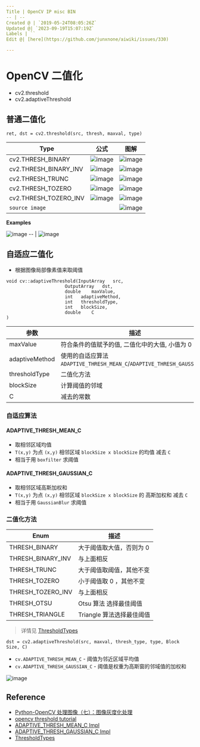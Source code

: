 ```yaml
---
Title | OpenCV IP misc BIN
-- | --
Created @ | `2019-05-24T08:05:26Z`
Updated @| `2023-09-19T15:07:19Z`
Labels | ``
Edit @| [here](https://github.com/junxnone/aiwiki/issues/330)

---
```

# OpenCV 二值化



- cv2.threshold
- cv2.adaptiveThreshold


## 普通二值化

```
ret, dst = cv2.threshold(src, thresh, maxval, type)
```

Type | 公式 | 图解
-- | -- | --
cv2.THRESH_BINARY | ![image](https://user-images.githubusercontent.com/2216970/98774732-901b5680-2426-11eb-8237-f0b034180130.png) | ![image](https://user-images.githubusercontent.com/2216970/98774880-db356980-2426-11eb-99f8-1dca928aebf6.png)
cv2.THRESH_BINARY_INV | ![image](https://user-images.githubusercontent.com/2216970/98774743-97426480-2426-11eb-8ddd-6f0b24ae781d.png) | ![image](https://user-images.githubusercontent.com/2216970/98774897-e5576800-2426-11eb-9ebd-f98335ed8ad2.png)
cv2.THRESH_TRUNC | ![image](https://user-images.githubusercontent.com/2216970/98774758-a0333600-2426-11eb-92ba-c7fd996ed8a3.png) | ![image](https://user-images.githubusercontent.com/2216970/98774902-e8eaef00-2426-11eb-84a3-df22b70a2017.png)
cv2.THRESH_TOZERO | ![image](https://user-images.githubusercontent.com/2216970/98774776-a7f2da80-2426-11eb-8b29-5b1895de82c8.png) |![image](https://user-images.githubusercontent.com/2216970/98774905-ec7e7600-2426-11eb-8689-d6ee2bfc0517.png)
cv2.THRESH_TOZERO_INV | ![image](https://user-images.githubusercontent.com/2216970/98774787-ade8bb80-2426-11eb-9d28-2a4dc5485e57.png) | ![image](https://user-images.githubusercontent.com/2216970/98774910-eee0d000-2426-11eb-8ce2-142b0182a287.png)
`source image` | | ![image](https://user-images.githubusercontent.com/2216970/98775012-2ea7b780-2427-11eb-85e5-90119b2ec5d6.png)


**Examples**

 ![image](https://user-images.githubusercontent.com/2216970/98204043-3c18f980-1f70-11eb-8f2a-e639e325681d.png)
-- | 
![image](https://user-images.githubusercontent.com/2216970/58337228-e766e900-7e77-11e9-857d-de78cd4ab156.png)

## 自适应二值化

- 根据图像局部像素值来取阈值


```
void cv::adaptiveThreshold(InputArray 	src,
                      OutputArray 	dst,
                      double 	maxValue,
                      int 	adaptiveMethod,
                      int 	thresholdType,
                      int 	blockSize,
                      double 	C 
)	
```

参数 | 描述
-- | --
maxValue | 符合条件的值赋予的值, 二值化中的大值, 小值为 0
adaptiveMethod | 使用的自适应算法 `ADAPTIVE_THRESH_MEAN_C`/`ADAPTIVE_THRESH_GAUSSIAN_C`
thresholdType | 二值化方法
blockSize | 计算阈值的邻域
C | 减去的常数


### 自适应算法
#### ADAPTIVE_THRESH_MEAN_C
- 取相邻区域均值
- `T(x,y)` 为点 `(x,y)` 相邻区域 `blockSize x blockSize` 的均值 减去 `C`
- 相当于用 `boxfilter` 求阈值

<script src="https://junxnone.github.io/emgithub/embed-v2.js?target=https%3A%2F%2Fgithub.com%2Fopencv%2Fopencv%2Fblob%2F157b0e7760117a60de457a4ae874b0709edc4e53%2Fmodules%2Fimgproc%2Fsrc%2Fthresh.cpp%23L1695-L1697&style=default&type=code&showBorder=on&showLineNumbers=on&showFileMeta=on&showFullPath=on&showCopy=on"></script>

#### ADAPTIVE_THRESH_GAUSSIAN_C
- 取相邻区域高斯加权和
- `T(x,y)` 为点 `(x,y)` 相邻区域 `blockSize x blockSize` 的 高斯加权和 减去 `C`
- 相当于用 `GaussianBlur` 求阈值


<script src="https://junxnone.github.io/emgithub/embed-v2.js?target=https%3A%2F%2Fgithub.com%2Fopencv%2Fopencv%2Fblob%2F157b0e7760117a60de457a4ae874b0709edc4e53%2Fmodules%2Fimgproc%2Fsrc%2Fthresh.cpp%23L1698-L1705&style=default&type=code&showBorder=on&showLineNumbers=on&showFileMeta=on&showFullPath=on&showCopy=on"></script>


### 二值化方法

Enum | 描述 
-- | -- 
THRESH_BINARY | 大于阈值取大值，否则为 0
THRESH_BINARY_INV | 与上面相反
THRESH_TRUNC | 大于阈值取阈值，其他不变 
THRESH_TOZERO | 小于阈值取 0 ，其他不变
THRESH_TOZERO_INV | 与上面相反
THRESH_OTSU |  Otsu 算法 选择最佳阈值 
THRESH_TRIANGLE | Triangle 算法选择最佳阈值 


> 详情见  [ThresholdTypes](https://docs.opencv.org/4.x/d7/d1b/group__imgproc__misc.html#gaa9e58d2860d4afa658ef70a9b1115576)



```
dst = cv2.adaptiveThreshold(src, maxval, thresh_type, type, Block Size, C)
```
- `cv.ADAPTIVE_THRESH_MEAN_C` - 阈值为邻近区域平均值
- `cv.ADAPTIVE_THRESH_GAUSSIAN_C` - 阈值是权重为高斯窗的邻域值的加权和

![image](https://user-images.githubusercontent.com/2216970/98205820-cb73dc00-1f73-11eb-841c-2a631a07e753.png)


## Reference
- [Python-OpenCV 处理图像（七）：图像灰度化处理](https://blog.csdn.net/qq_26898461/article/details/50454371) 
- [opencv threshold tutorial](https://docs.opencv.org/master/db/d8e/tutorial_threshold.html)
- [ADAPTIVE_THRESH_MEAN_C Impl](https://github.com/opencv/opencv/blob/157b0e7760117a60de457a4ae874b0709edc4e53/modules/imgproc/src/thresh.cpp#L1695-L1697)
- [ADAPTIVE_THRESH_GAUSSIAN_C Impl](https://github.com/opencv/opencv/blob/157b0e7760117a60de457a4ae874b0709edc4e53/modules/imgproc/src/thresh.cpp#L1698C51-L1705)
- [ThresholdTypes](https://docs.opencv.org/4.x/d7/d1b/group__imgproc__misc.html#gaa9e58d2860d4afa658ef70a9b1115576)

